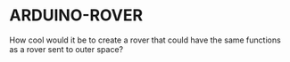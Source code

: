 # ARDUINO-ROVER
How cool would it be to create a rover that could have the same functions as a rover sent to outer space?
